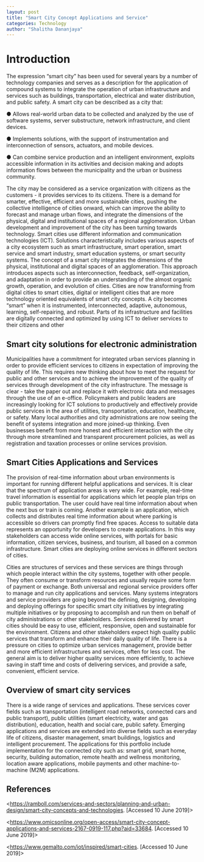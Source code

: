 ```yaml
---
layout: post
title: "Smart City Concept Applications and Service"
categories: Technology
author: "Shalitha Dananjaya"
---
```


# Introduction

The expression “smart city” has been used for several years by a number of technology
companies and serves as a description for the application of compound systems to integrate the
operation of urban infrastructure and services such as buildings, transportation, electrical and water distribution, and public safety. A smart city can be described as a city that:

● Allows real-world urban data to be collected and analyzed by the use of software
systems, server substructure, network infrastructure, and client devices.

● Implements solutions, with the support of instrumentation and interconnection of
sensors, actuators, and mobile devices.

● Can combine service production and an intelligent environment, exploits accessible
information in its activities and decision making and adopts information flows between
the municipality and the urban or business community.

The city may be considered as a service organization with citizens as the customers - it provides services to its citizens. There is a demand for smarter, effective, efficient and more sustainable cities, pushing the collective intelligence of cities onward, which can improve the ability to forecast and manage urban flows, and integrate the dimensions of the physical, digital and institutional spaces of a regional agglomeration. Urban development and improvement of the city has been turning towards technology. Smart cities use different information and communication technologies (ICT). Solutions characteristically includes various aspects of a city ecosystem such as smart infrastructure, smart operation, smart service and smart industry, smart education systems, or smart security systems. The concept of a smart city integrates the dimensions of the physical, institutional and digital spaces of an agglomeration. This approach
introduces aspects such as interconnection, feedback, self-organization, and adaptation in order to provide an understanding of the almost organic growth, operation, and evolution of cities. Cities are now transforming from digital cities to smart cities, digital or intelligent cities that are more technology oriented equivalents of smart city concepts. A city becomes “smart” when it is
instrumented, interconnected, adaptive, autonomous, learning, self-repairing, and robust. Parts of its infrastructure and facilities are digitally connected and optimized by using ICT to deliver
services to their citizens and other

## Smart city solutions for electronic administration

Municipalities have a commitment for integrated urban services planning in order to provide
efficient services to citizens in expectation of improving the quality of life. This requires new thinking about how to meet the request for public and other services and to achieve the
improvement of the quality of services through development of the city infrastructure. The
message is clear - take the paper out and replace it with electronic data and messages through the use of an e-office. Policymakers and public leaders are increasingly looking for ICT solutions to productively and effectively provide public services in the area of utilities, transportation, education, healthcare, or safety. Many local authorities and city administrations are now seeing the benefit of systems integration and more joined-up thinking. Even businesses benefit from more honest and efficient interaction with the city through more streamlined and transparent procurement policies, as well as registration and taxation processes or online services
provision.

## Smart Cities Applications and Services

The provision of real-time information about urban environments is important for running
different helpful applications and services. It is clear that the spectrum of application areas is very wide. For example, real-time travel information is essential for applications which let people plan trips on public transportation. The user could have real time information about when the next bus or train is coming. Another example is an application, which collects and distributes real time information about where parking is accessible so drivers can promptly find free spaces. Access to suitable data represents an opportunity for developers to create applications. In this
way stakeholders can access wide online services, with portals for basic information, citizen services, business, and tourism, all based on a common infrastructure. Smart cities are deploying online services in different sectors of cities. 

Cities are structures of services and these services are things through which people interact within the city systems, together with other people. They often consume or transform resources and usually require some form of payment or exchange. Both universal and regional service providers offer to manage and run city applications and services. Many systems integrators and service providers are going beyond the defining, designing, developing and deploying offerings
for specific smart city initiatives by integrating multiple initiatives or by proposing to accomplish and run them on behalf of city administrations or other stakeholders. Services delivered by smart cities should be easy to use, efficient, responsive, open and sustainable for the environment. Citizens and other stakeholders expect high quality public services that transform and enhance their daily quality of life. There is a pressure on cities to optimize urban services management, provide better and more efficient infrastructures and services, often for less cost. The general aim is to deliver higher quality services more efficiently, to achieve saving in staff time and costs of delivering services, and provide a safe, convenient, efficient service.

## Overview of smart city services

There is a wide range of services and applications. These services cover fields such as transportation (intelligent road networks, connected cars and public transport), public utilities (smart electricity, water and gas distribution), education, health and social care, public safety. Emerging applications and services are extended into diverse fields such as everyday life of citizens, disaster management, smart buildings, logistics and intelligent procurement. The applications for this portfolio include implementation for the connected city such as: smart grid, smart home, security, building automation, remote health and wellness monitoring, location aware applications, mobile payments and other machine-to-machine (M2M) applications.

## References

<https://ramboll.com/services-and-sectors/planning-and-urban-design/smart-city-concepts-and-technologies. [Accessed 10 June 2019]>

<https://www.omicsonline.org/open-access/smart-city-concept-applications-and-services-2167-0919-117.php?aid=33684. [Accessed 10 June 2019]>

<https://www.gemalto.com/iot/inspired/smart-cities. [Accessed 10 June 2019]>

